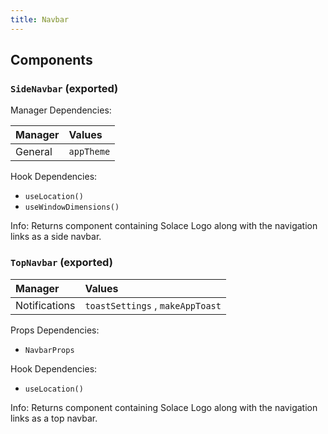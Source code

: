 ```yaml
---
title: Navbar
---
```


## Components

### `SideNavbar` (exported)

Manager Dependencies:

| Manager | Values                                                          |
| :--- | :------------------------------------------------------------------- |
| General | `appTheme`

Hook Dependencies:

- `useLocation()`
- `useWindowDimensions()`

Info: Returns component containing Solace Logo along with the navigation links as a side navbar.

### `TopNavbar` (exported)

| Manager | Values                                                          |
| :--- | :------------------------------------------------------------------- |
| Notifications | `toastSettings` , `makeAppToast`

Props Dependencies:

- `NavbarProps`

Hook Dependencies:

- `useLocation()`

Info: Returns component containing Solace Logo along with the navigation links as a top navbar.